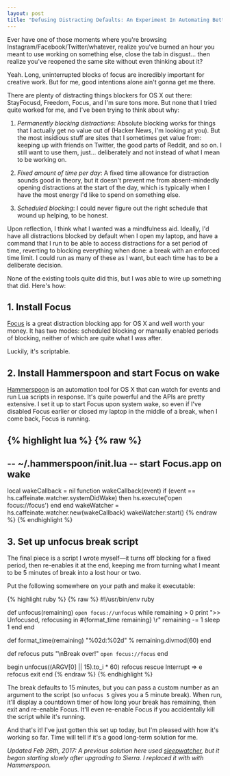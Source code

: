 ```yaml
---
layout: post
title: "Defusing Distracting Defaults: An Experiment In Automating Better Habits"
---
```


Ever have one of those moments where you're browsing Instagram/Facebook/Twitter/whatever, realize you've burned an hour you meant to use working on something else, close the tab in disgust... then realize you've reopened the same site without even thinking about it?

Yeah. Long, uninterrupted blocks of focus are incredibly important for creative work. But for me, good intentions alone ain't gonna get me there. 

There are plenty of distracting things blockers for OS X out there: StayFocusd, Freedom, Focus, and I'm sure tons more. But none that I tried quite worked for me, and I've been trying to think about why: 

1. _Permanently blocking distractions_: Absolute blocking works for things that I actually get no value out of (Hacker News, I'm looking at you). But the most insidious stuff are sites that I sometimes get value from: keeping up with friends on Twitter, the good parts of Reddit, and so on. I still want to use them, just... deliberately and not instead of what I mean to be working on.

2. _Fixed amount of time per day_: A fixed time allowance for distraction sounds good in theory, but it doesn't prevent me from absent-mindedly opening distractions at the start of the day, which is typically when I have the most energy I'd like to spend on something else.

3. _Scheduled blocking_: I could never figure out the right schedule that wound up helping, to be honest.

Upon reflection, I think what I wanted was a mindfulness aid. Ideally, I'd have all distractions blocked by default when I open my laptop, and have a command that I run to be able to access distractions for a set period of time, reverting to blocking everything when done: a break with an enforced time limit. I could run as many of these as I want, but each time has to be a deliberate decision.

None of the existing tools quite did this, but I was able to wire up something that did. Here's how:

## 1. Install Focus

[Focus](https://heyfocus.com/) is a great distraction blocking app for OS X and well worth your money. It has two modes: scheduled blocking or manually enabled periods of blocking, neither of which are quite what I was after.

Luckily, it's scriptable. 

## 2. Install Hammerspoon and start Focus on wake

[Hammerspoon](http://www.hammerspoon.org/) is an automation tool for OS X that can watch for events and run Lua scripts in response. It's quite powerful and the APIs are pretty extensive. I set it up to start Focus upon system wake, so even if I've disabled Focus earlier or closed my laptop in the middle of a break, when I come back, Focus is running.

{% highlight lua %}
{% raw %}
--
-- ~/.hammerspoon/init.lua
-- start Focus.app on wake
--
local wakeCallback = nil
function wakeCallback(event)
  if (event == hs.caffeinate.watcher.systemDidWake) then
    hs.execute('open focus://focus')
  end
end
wakeWatcher = hs.caffeinate.watcher.new(wakeCallback)
wakeWatcher:start()
{% endraw %}
{% endhighlight %}

## 3. Set up unfocus break script

The final piece is a script I wrote myself—it turns off blocking for a fixed period, then re-enables it at the end, keeping me from turning what I meant to be 5 minutes of break into a lost hour or two. 

Put the following somewhere on your path and make it executable:

{% highlight ruby %}
{% raw %}
#!/usr/bin/env ruby

def unfocus(remaining)
  `open focus://unfocus`
  while remaining > 0
    print ">> Unfocused, refocusing in #{format_time remaining}     \r"
    remaining -= 1
    sleep 1
  end
end

def format_time(remaining)
  "%02d:%02d" % remaining.divmod(60)
end

def refocus
  puts "\nBreak over!"
  `open focus://focus`
end

begin
  unfocus((ARGV[0] || 15).to_i * 60)
  refocus
rescue Interrupt => e
  refocus
  exit
end
{% endraw %}
{% endhighlight %}

The break defaults to 15 minutes, but you can pass a custom number as an argument to the script (so `unfocus 5` gives you a 5 minute break). When run, it'll display a countdown timer of how long your break has remaining, then exit and re-enable Focus. It'll even re-enable Focus if you accidentally kill the script while it's running.

And that's it! I've just gotten this set up today, but I'm pleased with how it's working so far. Time will tell if it's a good long-term solution for me.

_Updated Feb 26th, 2017: A previous solution here used [sleepwatcher](http://www.bernhard-baehr.de/), but it began starting slowly after upgrading to Sierra. I replaced it with with Hammerspoon._
